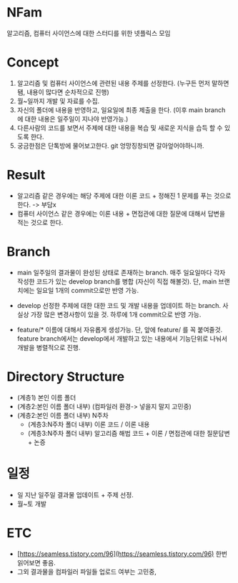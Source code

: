 # NFam
알고리즘, 컴퓨터 사이언스에 대한 스터디를 위한 넷플릭스 모임

# Concept
  1. 알고리즘 및 컴퓨터 사이언스에 관련된 내용 주제를 선정한다. (누구든 먼저 말하면됌, 내용이 많다면 순차적으로 진행)
  2. 월~일까지 개발 및 자료를 수집.
  3. 자신의 폴더에 내용을 반영하고, 일요일에 최종 제출을 한다. (이후 main branch 에 대한 내용은 일주일이 지나야 반영가능.)
  4. 다른사람의 코드를 보면서 주제에 대한 내용을 복습 및 새로운 지식을 습득 할 수 있도록 한다.
  5. 궁금한점은 단톡방에 물어보고한다. git 엉망징창되면 갈아엎어야하니까.

# Result
- 알고리즘 같은 경우에는 해당 주제에 대한 이론 코드 + 정해진 1 문제를 푸는 것으로 한다. -> 부담x
- 컴퓨터 사이언스 같은 경우에는 이론 내용 + 면접관에 대한 질문에 대해서 답변을 적는 것으로 한다.
  
# Branch
 - main
   일주일의 결과물이 완성된 상태로 존재하는 branch.
   매주 일요일마다 각자 작성한 코드가 있는 develop branch를 병합 (자신이 직접 해볼것).
   단, main 브랜치에는 일요일 1개의 commit으로만 반영 가능.
   
 - develop
   선정한 주제에 대한 대한 코드 및 개발 내용을 업데이트 하는 branch.
   사실상 가장 많은 변경사항이 있을 것. 하루에 1개 commit으로 반영 가능.

 - feature/*
   이름에 대해서 자유롭게 생성가능. 단, 앞에 feature/ 를 꼭 붙여줄것.
   feature branch에서는 develop에서 개발하고 있는 내용에서 기능단위로 나눠서 개발을 병렬적으로 진행.

# Directory Structure
- (계층1) 본인 이름 폴더 
 - (계층2:본인 이름 폴더 내부) (컴파일러 환경-> 넣을지 말지 고민중)
 - (계층2:본인 이름 폴더 내부) N주차
   - (계층3:N주차 폴더 내부) 이론 코드 / 이론 내용
   - (계층3:N주차 폴더 내부) 알고리즘 해법 코드 + 이론 / 면접관에 대한 질문답변 + 논증
                   
# 일정
- 일 지난 일주일 결과물 업데이트 + 주제 선정.
- 월~토 개발

# ETC
- [https://seamless.tistory.com/96](https://seamless.tistory.com/96) 한번 읽어보면 좋음.
- 그외 결과물을 컴파일러 파일들 업로드 여부는 고민중, 

